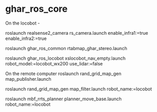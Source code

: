 # ghar_ros_core

On the locobot - 

roslaunch realsense2_camera rs_camera.launch enable_infra1:=true enable_infra2:=true

roslaunch ghar_ros_common rtabmap_ghar_stereo.launch

roslaunch ghar_ros_locobot xslocobot_nav_empty.launch robot_model:=locobot_wx200 use_lidar:=false

On the remote computer
roslaunch rand_grid_map_gen map_publisher.launch

roslaunch rand_grid_map_gen map_filter.launch robot_name:=locobot

roslaunch mbf_rrts_planner planner_move_base.launch robot_name:=locobot
